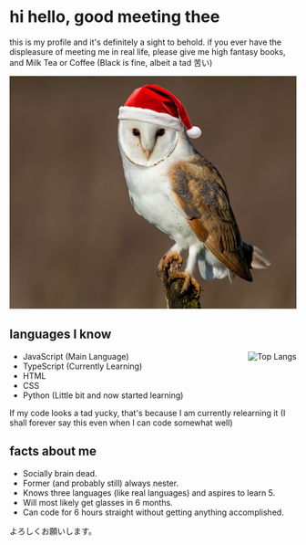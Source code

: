 # hi hello, good meeting thee

this is my profile and it's definitely a sight to behold. if you ever have the displeasure of meeting me in real life, please give me high fantasy books, and Milk Tea or Coffee (Black is fine, albeit a tad 苦い)

![cute owl!](shutterstock_1687802734-992x803.png)

## languages I know

<a href="https://github.com/anuraghazra/github-readme-stats" target="_blank">
    <picture align="right" title="Top Langs">
      <source media="(prefers-color-scheme: dark)" srcset="https://github-readme-stats.vercel.app/api/top-langs?username=burdenowl&theme=one_dark_pro&layout=compact" alt="Top Langs" />
      <source media="(prefers-color-scheme: light)" srcset="https://github-readme-stats.vercel.app/api/top-langs?username=burdenowl&theme=default&layout=compact" alt="Top Langs" />
      <img src="https://github-readme-stats.vercel.app/api/top-langs?username=burdenowl&theme=default&layout=compact" align="right" alt="Top Langs" />
    </picture>
</a>

+ JavaScript (Main Language)
+ TypeScript (Currently Learning)
+ HTML
+ CSS
+ Python (Little bit and now started learning)

If my code looks a tad yucky, that's because I am currently relearning it (I shall forever say this even when I can code somewhat well)

## facts about me

+ Socially brain dead.
+ Former (and probably still) always nester.
+ Knows three languages (like real languages) and aspires to learn 5.
+ Will most likely get glasses in 6 months. 
+ Can code for 6 hours straight without getting anything accomplished. 

よろしくお願いします。
